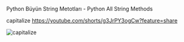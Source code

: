 Python Büyün String Metotları - Python All String Methods

capitalize https://youtube.com/shorts/g3JrPY3ogCw?feature=share 

![capitalize](https://youtube.com/shorts/g3JrPY3ogCw?feature=share "capitalize")
